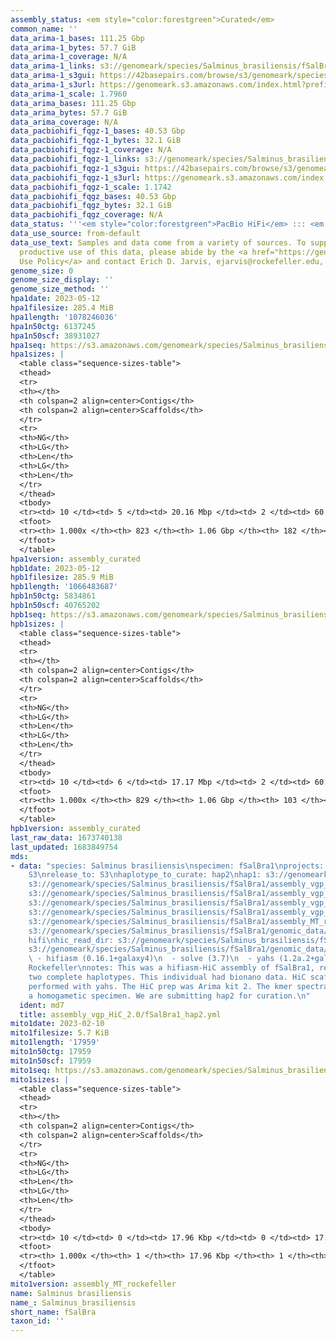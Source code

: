 ```yaml
---
assembly_status: <em style="color:forestgreen">Curated</em>
common_name: ''
data_arima-1_bases: 111.25 Gbp
data_arima-1_bytes: 57.7 GiB
data_arima-1_coverage: N/A
data_arima-1_links: s3://genomeark/species/Salminus_brasiliensis/fSalBra1/genomic_data/arima/<br>
data_arima-1_s3gui: https://42basepairs.com/browse/s3/genomeark/species/Salminus_brasiliensis/fSalBra1/genomic_data/arima/
data_arima-1_s3url: https://genomeark.s3.amazonaws.com/index.html?prefix=species/Salminus_brasiliensis/fSalBra1/genomic_data/arima/
data_arima-1_scale: 1.7960
data_arima_bases: 111.25 Gbp
data_arima_bytes: 57.7 GiB
data_arima_coverage: N/A
data_pacbiohifi_fqgz-1_bases: 40.53 Gbp
data_pacbiohifi_fqgz-1_bytes: 32.1 GiB
data_pacbiohifi_fqgz-1_coverage: N/A
data_pacbiohifi_fqgz-1_links: s3://genomeark/species/Salminus_brasiliensis/fSalBra1/genomic_data/pacbio_hifi/<br>
data_pacbiohifi_fqgz-1_s3gui: https://42basepairs.com/browse/s3/genomeark/species/Salminus_brasiliensis/fSalBra1/genomic_data/pacbio_hifi/
data_pacbiohifi_fqgz-1_s3url: https://genomeark.s3.amazonaws.com/index.html?prefix=species/Salminus_brasiliensis/fSalBra1/genomic_data/pacbio_hifi/
data_pacbiohifi_fqgz-1_scale: 1.1742
data_pacbiohifi_fqgz_bases: 40.53 Gbp
data_pacbiohifi_fqgz_bytes: 32.1 GiB
data_pacbiohifi_fqgz_coverage: N/A
data_status: '''<em style="color:forestgreen">PacBio HiFi</em> ::: <em style="color:forestgreen">Arima</em>'''
data_use_source: from-default
data_use_text: Samples and data come from a variety of sources. To support fair and
  productive use of this data, please abide by the <a href="https://genome10k.soe.ucsc.edu/data-use-policies/">Data
  Use Policy</a> and contact Erich D. Jarvis, ejarvis@rockefeller.edu, with any questions.
genome_size: 0
genome_size_display: ''
genome_size_method: ''
hpa1date: 2023-05-12
hpa1filesize: 285.4 MiB
hpa1length: '1078246036'
hpa1n50ctg: 6137245
hpa1n50scf: 38931027
hpa1seq: https://s3.amazonaws.com/genomeark/species/Salminus_brasiliensis/fSalBra1/assembly_curated/fSalBra1.hap1.decon.20230512.fasta.gz
hpa1sizes: |
  <table class="sequence-sizes-table">
  <thead>
  <tr>
  <th></th>
  <th colspan=2 align=center>Contigs</th>
  <th colspan=2 align=center>Scaffolds</th>
  </tr>
  <tr>
  <th>NG</th>
  <th>LG</th>
  <th>Len</th>
  <th>LG</th>
  <th>Len</th>
  </tr>
  </thead>
  <tbody>
  <tr><td> 10 </td><td> 5 </td><td> 20.16 Mbp </td><td> 2 </td><td> 60.83 Mbp </td></tr><tr><td> 20 </td><td> 11 </td><td> 15.38 Mbp </td><td> 4 </td><td> 47.62 Mbp </td></tr><tr><td> 30 </td><td> 19 </td><td> 12.10 Mbp </td><td> 6 </td><td> 44.64 Mbp </td></tr><tr><td> 40 </td><td> 29 </td><td> 8.44 Mbp </td><td> 8 </td><td> 43.70 Mbp </td></tr><tr style="background-color:#cccccc;"><td> 50 </td><td> 44 </td><td style="background-color:#88ff88;"> 6.14 Mbp </td><td> 11 </td><td style="background-color:#88ff88;"> 38.93 Mbp </td></tr><tr><td> 60 </td><td> 65 </td><td> 3.96 Mbp </td><td> 14 </td><td> 36.16 Mbp </td></tr><tr><td> 70 </td><td> 97 </td><td> 2.64 Mbp </td><td> 17 </td><td> 35.01 Mbp </td></tr><tr><td> 80 </td><td> 150 </td><td> 1.58 Mbp </td><td> 20 </td><td> 34.17 Mbp </td></tr><tr><td> 90 </td><td> 260 </td><td> 0.61 Mbp </td><td> 23 </td><td> 29.94 Mbp </td></tr><tr><td> 100 </td><td> 823 </td><td> 16.36 Kbp </td><td> 182 </td><td> 16.36 Kbp </td></tr></tbody>
  <tfoot>
  <tr><th> 1.000x </th><th> 823 </th><th> 1.06 Gbp </th><th> 182 </th><th> 1.08 Gbp </th></tr>
  </tfoot>
  </table>
hpa1version: assembly_curated
hpb1date: 2023-05-12
hpb1filesize: 285.9 MiB
hpb1length: '1066483687'
hpb1n50ctg: 5834861
hpb1n50scf: 40765202
hpb1seq: https://s3.amazonaws.com/genomeark/species/Salminus_brasiliensis/fSalBra1/assembly_curated/fSalBra1.hap2.cur.20230512.fasta.gz
hpb1sizes: |
  <table class="sequence-sizes-table">
  <thead>
  <tr>
  <th></th>
  <th colspan=2 align=center>Contigs</th>
  <th colspan=2 align=center>Scaffolds</th>
  </tr>
  <tr>
  <th>NG</th>
  <th>LG</th>
  <th>Len</th>
  <th>LG</th>
  <th>Len</th>
  </tr>
  </thead>
  <tbody>
  <tr><td> 10 </td><td> 6 </td><td> 17.17 Mbp </td><td> 2 </td><td> 60.49 Mbp </td></tr><tr><td> 20 </td><td> 13 </td><td> 13.94 Mbp </td><td> 4 </td><td> 50.28 Mbp </td></tr><tr><td> 30 </td><td> 21 </td><td> 11.72 Mbp </td><td> 6 </td><td> 46.42 Mbp </td></tr><tr><td> 40 </td><td> 32 </td><td> 8.06 Mbp </td><td> 8 </td><td> 43.35 Mbp </td></tr><tr style="background-color:#cccccc;"><td> 50 </td><td> 47 </td><td style="background-color:#88ff88;"> 5.83 Mbp </td><td> 11 </td><td style="background-color:#88ff88;"> 40.77 Mbp </td></tr><tr><td> 60 </td><td> 68 </td><td> 4.15 Mbp </td><td> 13 </td><td> 38.87 Mbp </td></tr><tr><td> 70 </td><td> 99 </td><td> 2.77 Mbp </td><td> 16 </td><td> 36.84 Mbp </td></tr><tr><td> 80 </td><td> 148 </td><td> 1.61 Mbp </td><td> 19 </td><td> 36.20 Mbp </td></tr><tr><td> 90 </td><td> 250 </td><td> 0.64 Mbp </td><td> 22 </td><td> 33.96 Mbp </td></tr><tr><td> 100 </td><td> 829 </td><td> 19.03 Kbp </td><td> 103 </td><td> 19.03 Kbp </td></tr></tbody>
  <tfoot>
  <tr><th> 1.000x </th><th> 829 </th><th> 1.06 Gbp </th><th> 103 </th><th> 1.07 Gbp </th></tr>
  </tfoot>
  </table>
hpb1version: assembly_curated
last_raw_data: 1673740138
last_updated: 1683849754
mds:
- data: "species: Salminus brasiliensis\nspecimen: fSalBra1\nprojects: \n  - vgp\ndata_location:
    S3\nrelease_to: S3\nhaplotype_to_curate: hap2\nhap1: s3://genomeark/species/Salminus_brasiliensis/fSalBra1/assembly_vgp_HiC_2.0/fSalBra1.HiC.hap1.20230305.fasta.gz\nhap2:
    s3://genomeark/species/Salminus_brasiliensis/fSalBra1/assembly_vgp_HiC_2.0/fSalBra1.HiC.hap2.20230305.fasta.gz\npretext_hap1:
    s3://genomeark/species/Salminus_brasiliensis/fSalBra1/assembly_vgp_HiC_2.0/evaluation/hap1/pretext/fSalBra1_hap1__s2_heatmap.pretext\npretext_hap2:
    s3://genomeark/species/Salminus_brasiliensis/fSalBra1/assembly_vgp_HiC_2.0/evaluation/hap2/pretext/fSalBra1_hap2__s2_heatmap.pretext\nkmer_spectra_img:
    s3://genomeark/species/Salminus_brasiliensis/fSalBra1/assembly_vgp_HiC_2.0/evaluation/merqury/fSalBra1_png/\nmito:
    s3://genomeark/species/Salminus_brasiliensis/fSalBra1/assembly_MT_rockefeller/fSalBra1.MT.20230210.fasta.gz\npacbio_read_dir:
    s3://genomeark/species/Salminus_brasiliensis/fSalBra1/genomic_data/pacbio_hifi/\npacbio_read_type:
    hifi\nhic_read_dir: s3://genomeark/species/Salminus_brasiliensis/fSalBra1/genomic_data/arima/\nbionano_cmap_dir:
    s3://genomeark/species/Salminus_brasiliensis/fSalBra1/genomic_data/bionano/\npipeline:\n
    \ - hifiasm (0.16.1+galaxy4)\n  - solve (3.7)\n  - yahs (1.2a.2+galaxy0)\nassembled_by_group:
    Rockefeller\nnotes: This was a hifiasm-HiC assembly of fSalBra1, resulting in
    two complete haplotypes. This individual had bionano data. HiC scaffolding was
    performed with yahs. The HiC prep was Arima kit 2. The kmer spectra indicates
    a homogametic specimen. We are submitting hap2 for curation.\n"
  ident: md7
  title: assembly_vgp_HiC_2.0/fSalBra1_hap2.yml
mito1date: 2023-02-10
mito1filesize: 5.7 KiB
mito1length: '17959'
mito1n50ctg: 17959
mito1n50scf: 17959
mito1seq: https://s3.amazonaws.com/genomeark/species/Salminus_brasiliensis/fSalBra1/assembly_MT_rockefeller/fSalBra1.MT.20230210.fasta.gz
mito1sizes: |
  <table class="sequence-sizes-table">
  <thead>
  <tr>
  <th></th>
  <th colspan=2 align=center>Contigs</th>
  <th colspan=2 align=center>Scaffolds</th>
  </tr>
  <tr>
  <th>NG</th>
  <th>LG</th>
  <th>Len</th>
  <th>LG</th>
  <th>Len</th>
  </tr>
  </thead>
  <tbody>
  <tr><td> 10 </td><td> 0 </td><td> 17.96 Kbp </td><td> 0 </td><td> 17.96 Kbp </td></tr><tr><td> 20 </td><td> 0 </td><td> 17.96 Kbp </td><td> 0 </td><td> 17.96 Kbp </td></tr><tr><td> 30 </td><td> 0 </td><td> 17.96 Kbp </td><td> 0 </td><td> 17.96 Kbp </td></tr><tr><td> 40 </td><td> 0 </td><td> 17.96 Kbp </td><td> 0 </td><td> 17.96 Kbp </td></tr><tr style="background-color:#cccccc;"><td> 50 </td><td> 0 </td><td style="background-color:#ff8888;"> 17.96 Kbp </td><td> 0 </td><td style="background-color:#ff8888;"> 17.96 Kbp </td></tr><tr><td> 60 </td><td> 0 </td><td> 17.96 Kbp </td><td> 0 </td><td> 17.96 Kbp </td></tr><tr><td> 70 </td><td> 0 </td><td> 17.96 Kbp </td><td> 0 </td><td> 17.96 Kbp </td></tr><tr><td> 80 </td><td> 0 </td><td> 17.96 Kbp </td><td> 0 </td><td> 17.96 Kbp </td></tr><tr><td> 90 </td><td> 0 </td><td> 17.96 Kbp </td><td> 0 </td><td> 17.96 Kbp </td></tr><tr><td> 100 </td><td> 0 </td><td> 17.96 Kbp </td><td> 0 </td><td> 17.96 Kbp </td></tr></tbody>
  <tfoot>
  <tr><th> 1.000x </th><th> 1 </th><th> 17.96 Kbp </th><th> 1 </th><th> 17.96 Kbp </th></tr>
  </tfoot>
  </table>
mito1version: assembly_MT_rockefeller
name: Salminus brasiliensis
name_: Salminus_brasiliensis
short_name: fSalBra
taxon_id: ''
---
```

